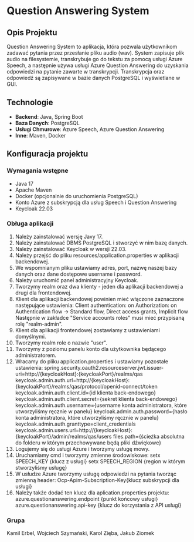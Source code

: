 # Question Answering System

## Opis Projektu

Question Answering System to aplikacja, która pozwala użytkownikom zadawać pytania przez przesłanie pliku audio (wav). 
System zapisuje plik audio na filesystemie, transkrybuje go do tekstu za pomocą usługi Azure Speech, 
a następnie używa usługi Azure Question Answering do uzyskania odpowiedzi na pytanie zawarte w transkrypcji. 
Transkrypcja oraz odpowiedź są zapisywane w bazie danych PostgreSQL i wyświetlane w GUI.

## Technologie

- **Backend**: Java, Spring Boot
- **Baza Danych**: PostgreSQL
- **Usługi Chmurowe**: Azure Speech, Azure Question Answering
- **Inne**: Maven, Docker

## Konfiguracja projektu

### Wymagania wstępne

- Java 17
- Apache Maven
- Docker (opcjonalnie do uruchomienia PostgreSQL)
- Konto Azure z subskrypcją dla usług Speech i Question Answering
- Keycloak 22.03

### Obługa aplikacji

1. Należy zainstalować wersję Javy 17.
2. Należy zainstalować DBMS PostgreSQL i stworzyć w nim bazę danych.
3. Należy zainstalować Keycloak w wersji 22.03.
4. Należy przejść do pliku resources/application.properties w aplikacji backendowej.
5. We wspomnianym pliku ustawiamy adres, port, nazwę naszej bazy danych oraz dane dostępowe username i password.
6. Należy uruchomić panel administracyjny Keycloak.
7. Tworzymy realm oraz dwa klienty - jeden dla aplikacji backendowej a drugi dla frontendowej.
8. Klient dla aplikacji backendowej powinien mieć włączone zaznaczone następujące ustawienia:
Client authentication: on
Authorization: on
Authentication flow -> Standard flow, Direct access grants, Implicit flow
Następnie w zakładce "Service accounts roles" musi mieć przypisaną rolę "realm-admin".
9. Klient dla aplikacji frontendowej zostawiamy z ustawieniami domyślnymi.
10. Tworzymy realm role o nazwie "user".
11. Tworzymy z poziomu panelu konto dla użytkownika będącego administratorem.
12. Wracamy do pliku application.properties i ustawiamy pozostałe ustawienia:
spring.security.oauth2.resourceserver.jwt.issuer-uri=http://{keycloakHost}:{keycloakPort}/realms/qas
keycloak.admin.auth.url=http://{keycloakHost}:{keycloakPort}/realms/qas/protocol/openid-connect/token
keycloak.admin.auth.client.id={id klienta back-endowego}
keycloak.admin.auth.client.secret={sekret klienta back-endowego}
keycloak.admin.auth.username={username konta administratora, które utworzyliśmy ręcznie w panelu}
keycloak.admin.auth.password={hasło konta administratora, które utworzyliśmy ręcznie w panelu}
keycloak.admin.auth.granttype=client_credentials
keycloak.admin.users.url=http://{keycloakHost}:{keycloakPort}/admin/realms/qas/users
files.path={ścieżka absolutna do folderu w którym przechowywane będą pliki dźwiękowe}
13. Logujemy się do usługi Azure i tworzymy usługę mowy.
14. Uruchamiamy cmd i tworzymy zmienne środowiskowe:
setx SPEECH_KEY {klucz z usługi}
setx SPEECH_REGION {region w którym stworzyliśmy usługę}
15. W usłudze Azure tworzymy usługę odpowiedzi na pytania tworząc zmienną header:
    Ocp-Apim-Subscription-Key{klucz subskrypcji dla usługi}
16. Należy także dodać ten klucz dla aplication.properties projektu:
    azure.questionanswering.endpoint {punkt końcowy usługi}
    azure.questionanswering.api-key {klucz do korzystania z API usługi}

### Grupa
Kamil Erbel, Wojciech Szymański, Karol Zięba, Jakub Ziomek
